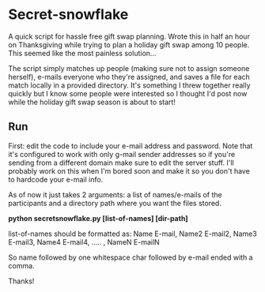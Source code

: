 # Secret-snowflake #

A quick script for hassle free gift swap planning. 
Wrote this in half an hour on Thanksgiving while trying to plan a holiday gift swap among 10 people. 
This seemed like the most painless solution...

The script simply matches up people (making sure not to assign someone herself), e-mails everyone who they're assigned,
and saves a file for each match locally in a provided directory. It's something I threw together really quickly but I know some people 
were interested so I thought I'd post now while the holiday gift swap season is about to start!  

Run
----------
First: edit the code to include your e-mail address and password.  Note that it's configured to work with only g-mail 
sender addresses so if you're sending from a different domain make sure to edit the server stuff. I'll probably work on
this when I'm bored soon and make it so you don't have to hardcode your e-mail info. 

As of now it just takes 2 arguments: a list of names/e-mails of the participants and a directory path where you want 
the files stored. 

__python secretsnowflake.py [list-of-names] [dir-path]__

list-of-names should be formatted as: Name E-mail, Name2 E-mail2, Name3 E-mail3, Name4 E-mail4, ..... , NameN E-mailN

So name followed by one whitespace char followed by e-mail ended with a comma. 

Thanks! 